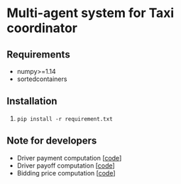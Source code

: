 Multi-agent system for Taxi coordinator
=

Requirements
--
- numpy>=1.14
- sortedcontainers

Installation
--
1. ```pip install -r requirement.txt```

Note for developers
--
- Driver payment computation [[code](https://github.com/williamd4112/market-oriented-multi-agent-system/blob/e9f82c533e5f7cd655d08fa9d1a48712d9cbc733/auction/taxi_coordinator.py#L71)]
- Driver payoff computation [[code](https://github.com/williamd4112/market-oriented-multi-agent-system/blob/e9f82c533e5f7cd655d08fa9d1a48712d9cbc733/auction/taxi_driver.py#L204)]
- Bidding price computation [[code](https://github.com/williamd4112/market-oriented-multi-agent-system/blob/e9f82c533e5f7cd655d08fa9d1a48712d9cbc733/auction/taxi_driver.py#L204)]


